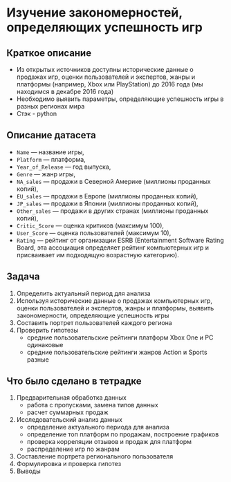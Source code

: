 # Изучение закономерностей, определяющих успешность игр

## Краткое описание
- Из открытых источников доступны исторические данные о продажах игр, оценки пользователей и экспертов, жанры и платформы (например, Xbox или PlayStation) до 2016 года (мы находимся в декабре 2016 года)
- Необходимо выявить параметры, определяющие успешность игры в разных регионах мира
- Стэк - python

## Описание датасета
- `Name` — название игры,
- `Platform` — платформа,
- `Year_of_Release` — год выпуска,
- `Genre` — жанр игры,
- `NA_sales` — продажи в Северной Америке (миллионы проданных копий),
- `EU_sales` — продажи в Европе (миллионы проданных копий),
- `JP_sales` — продажи в Японии (миллионы проданных копий),
- `Other_sales` — продажи в других странах (миллионы проданных копий),
- `Critic_Score` — оценка критиков (максимум 100),
- `User_Score` — оценка пользователей (максимум 10),
- `Rating` — рейтинг от организации ESRB (Entertainment Software Rating Board, эта ассоциация определяет рейтинг компьютерных игр и присваивает им подходящую возрастную категорию).

## Задача
1. Определить актуальный период для анализа
2. Используя исторические данные о продажах компьютерных игр, оценки пользователей и экспертов, жанры и платформы, выявить закономерности, определяющие успешность игры 
3. Составить портрет пользователей каждого региона
4. Проверить гипотезы 
    - средние пользовательские рейтинги платформ Xbox One и PC одинаковые
    - средние пользовательские рейтинги жанров Action и Sports разные

## Что было сделано в тетрадке
1. Предварительная обработка данных
    - работа с пропусками, замена типов данных
    - расчет суммарных продаж
2. Исследовательский анализ данных
    - определение актуального периода для анализа
    - определение топ платформ по продажам, построение графиков
    - проверка корреляции отзывов и продаж для платформ
    - распределение игр по жанрам 
3. Составление портрета регионального пользователя
4. Формулировка и проверка гипотез
5. Выводы

